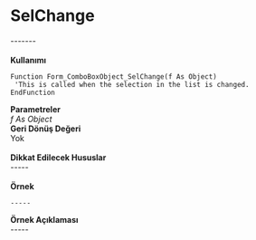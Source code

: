 # SelChange

\-------\
\
**Kullanımı**

```
Function Form_ComboBoxObject_SelChange(f As Object)
 'This is called when the selection in the list is changed.
EndFunction
```

**Parametreler**\
_f As Object_\
**Geri Dönüş Değeri**\
Yok\
\
**Dikkat Edilecek Hususlar**\
\-----\
\
**Örnek**

```
-----
```

**Örnek Açıklaması**\
\-----
